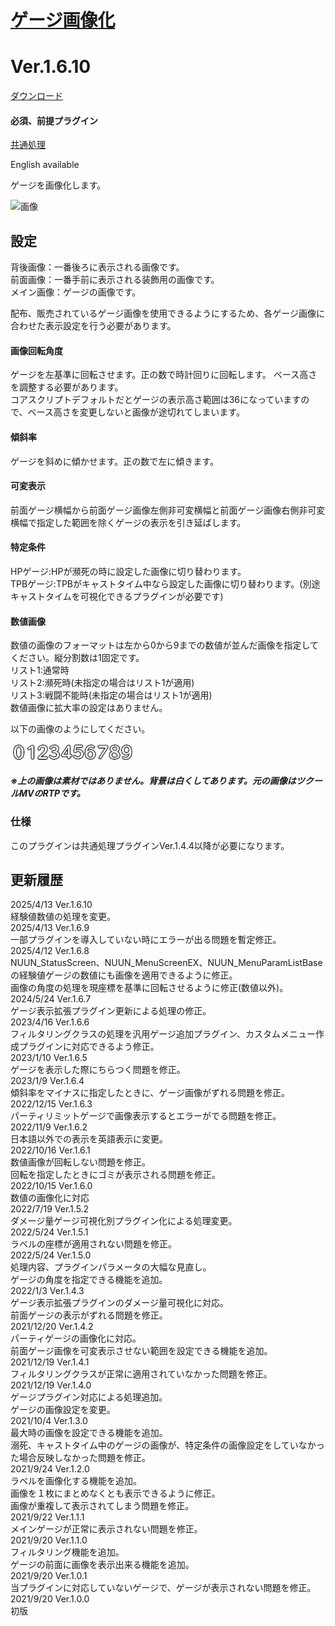 # [ゲージ画像化](https://raw.githubusercontent.com/nuun888/MZ/master/NUUN_GaugeImage.js)
# Ver.1.6.10
[ダウンロード](https://raw.githubusercontent.com/nuun888/MZ/master/NUUN_GaugeImage.js)
#### 必須、前提プラグイン
[共通処理](https://github.com/nuun888/MZ/blob/master/README/Base.md)  

English available  

ゲージを画像化します。  

![画像](img/GaugeImage4.png)  

## 設定
背後画像：一番後ろに表示される画像です。  
前面画像：一番手前に表示される装飾用の画像です。  
メイン画像：ゲージの画像です。  

配布、販売されているゲージ画像を使用できるようにするため、各ゲージ画像に合わせた表示設定を行う必要があります。  


#### 画像回転角度
ゲージを左基準に回転させます。正の数で時計回りに回転します。
ベース高さを調整する必要があります。  
コアスクリプトデフォルトだとゲージの表示高さ範囲は36になっていますので、ベース高さを変更しないと画像が途切れてしまいます。  

#### 傾斜率
ゲージを斜めに傾かせます。正の数で左に傾きます。  

#### 可変表示
前面ゲージ横幅から前面ゲージ画像左側非可変横幅と前面ゲージ画像右側非可変横幅で指定した範囲を除くゲージの表示を引き延ばします。  

#### 特定条件
HPゲージ:HPが瀕死の時に設定した画像に切り替わります。  
TPBゲージ:TPBがキャストタイム中なら設定した画像に切り替わります。(別途キャストタイムを可視化できるプラグインが必要です)  

#### 数値画像
数値の画像のフォーマットは左から0から9までの数値が並んだ画像を指定してください。縦分割数は1固定です。  
リスト1:通常時  
リスト2:瀕死時(未指定の場合はリスト1が適用)  
リスト3:戦闘不能時(未指定の場合はリスト1が適用)  
数値画像に拡大率の設定はありません。  

以下の画像のようにしてください。  

![画像](img/GaugeImage5.png)    
##### ※上の画像は素材ではありません。背景は白くしてあります。元の画像はツクールMVのRTPです。

### 仕様
このプラグインは共通処理プラグインVer.1.4.4以降が必要になります。  

## 更新履歴
2025/4/13 Ver.1.6.10  
経験値数値の処理を変更。  
2025/4/13 Ver.1.6.9  
一部プラグインを導入していない時にエラーが出る問題を暫定修正。  
2025/4/12 Ver.1.6.8  
NUUN_StatusScreen、NUUN_MenuScreenEX、NUUN_MenuParamListBaseの経験値ゲージの数値にも画像を適用できるように修正。  
画像の角度の処理を現座標を基準に回転させるように修正(数値以外)。  
2024/5/24 Ver.1.6.7  
ゲージ表示拡張プラグイン更新による処理の修正。  
2023/4/16 Ver.1.6.6  
フィルタリングクラスの処理を汎用ゲージ追加プラグイン、カスタムメニュー作成プラグインに対応できるよう修正。  
2023/1/10 Ver.1.6.5  
ゲージを表示した際にちらつく問題を修正。  
2023/1/9 Ver.1.6.4  
傾斜率をマイナスに指定したときに、ゲージ画像がずれる問題を修正。  
2022/12/15 Ver.1.6.3  
パーティリミットゲージで画像表示するとエラーがでる問題を修正。  
2022/11/9 Ver.1.6.2  
日本語以外での表示を英語表示に変更。  
2022/10/16 Ver.1.6.1  
数値画像が回転しない問題を修正。  
回転を指定したときにゴミが表示される問題を修正。  
2022/10/15 Ver.1.6.0  
数値の画像化に対応  
2022/7/19 Ver.1.5.2  
ダメージ量ゲージ可視化別プラグイン化による処理変更。  
2022/5/24 Ver.1.5.1  
ラベルの座標が適用されない問題を修正。  
2022/5/24 Ver.1.5.0  
処理内容、プラグインパラメータの大幅な見直し。  
ゲージの角度を指定できる機能を追加。  
2022/1/3 Ver.1.4.3  
ゲージ表示拡張プラグインのダメージ量可視化に対応。  
前面ゲージの表示がずれる問題を修正。  
2021/12/20 Ver.1.4.2  
パーティゲージの画像化に対応。  
前面ゲージ画像を可変表示させない範囲を設定できる機能を追加。  
2021/12/19 Ver.1.4.1  
フィルタリングクラスが正常に適用されていなかった問題を修正。  
2021/12/19 Ver.1.4.0  
ゲージプラグイン対応による処理追加。  
ゲージの画像設定を変更。  
2021/10/4 Ver.1.3.0  
最大時の画像を設定できる機能を追加。  
溺死、キャストタイム中のゲージの画像が、特定条件の画像設定をしていなかった場合反映しなかった問題を修正。  
2021/9/24 Ver.1.2.0  
ラベルを画像化する機能を追加。  
画像を１枚にまとめなくとも表示できるように修正。  
画像が重複して表示されてしまう問題を修正。  
2021/9/22 Ver.1.1.1  
メインゲージが正常に表示されない問題を修正。  
2021/9/20 Ver.1.1.0  
フィルタリング機能を追加。  
ゲージの前面に画像を表示出来る機能を追加。  
2021/9/20 Ver.1.0.1  
当プラグインに対応していないゲージで、ゲージが表示されない問題を修正。  
2021/9/20 Ver.1.0.0  
初版  
